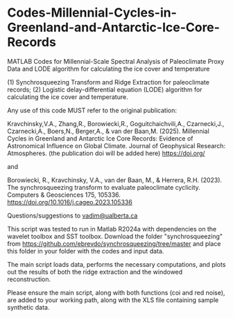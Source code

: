 # Codes-Millennial-Cycles-in-Greenland-and-Antarctic-Ice-Core-Records
MATLAB Codes for Millennial-Scale Spectral Analysis of Paleoclimate Proxy Data and LODE algorithm for calculating the ice cover and temperature

(1) Synchrosqueezing Transform and Ridge Extraction for paleoclimate records; (2) Logistic delay-differential equation (LODE) algorithm for calculating the ice cover and temperature.

Any use of this code MUST refer to the original publication: 

Kravchinsky,V.A., Zhang,R., Borowiecki,R., Goguitchaichvili,A., Czarnecki,J., Czarnecki,A., Boers,N., Berger,A., & van der Baan,M. (2025). Millennial Cycles in Greenland and Antarctic Ice Core Records: Evidence of Astronomical Influence on Global Climate. Journal of Geophysical Research: Atmospheres. (the publication doi will be added here) https://doi.org/

and

Borowiecki, R., Kravchinsky, V.A., van der Baan, M., & Herrera, R.H. (2023). The synchrosqueezing transform to evaluate paleoclimate cyclicity. Computers & Geosciences 175, 105336. https://doi.org/10.1016/j.cageo.2023.105336

Questions/suggestions to vadim@ualberta.ca

This script was tested to run in Matlab R2024a with dependencies on the wavelet toolbox and SST toolbox. Download the folder "synchrosqueezing" from https://github.com/ebrevdo/synchrosqueezing/tree/master and place this folder in your folder with the codes and input data.

The main script loads data, performs the necessary computations, and plots out the results of both the ridge extraction and the windowed reconstruction.

Please ensure the main script, along with both functions (coi and red noise), are added to your working path, along with the XLS file containing sample synthetic data.
